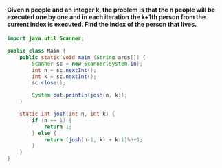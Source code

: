 #### Given n people and an integer k, the problem is that the n people will be executed one by one and in each iteration the k+1th person from the current index is executed. Find the index of the person that lives.

```java
import java.util.Scanner;

public class Main {
	public static void main (String args[]) {
		Scanner sc = new Scanner(System.in);
		int n = sc.nextInt();
		int k = sc.nextInt();
		sc.close();

		System.out.println(josh(n, k));
	}

	static int josh(int n, int k) {
		if (n == 1) {
			return 1;
		} else {
			return (josh(n-1, k) + k-1)%n+1;
		}
	}
}
```